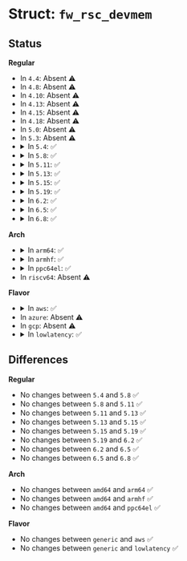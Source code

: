 # Struct: <code>fw_rsc_devmem</code>

## Status
<b>Regular</b>
<ul>
<li>
In <code>4.4</code>: Absent ⚠️
</li>
<li>
In <code>4.8</code>: Absent ⚠️
</li>
<li>
In <code>4.10</code>: Absent ⚠️
</li>
<li>
In <code>4.13</code>: Absent ⚠️
</li>
<li>
In <code>4.15</code>: Absent ⚠️
</li>
<li>
In <code>4.18</code>: Absent ⚠️
</li>
<li>
In <code>5.0</code>: Absent ⚠️
</li>
<li>
In <code>5.3</code>: Absent ⚠️
</li>
<li>
<details>
<summary>In <code>5.4</code>: ✅</summary>

```c
struct fw_rsc_devmem {
    u32 da;
    u32 pa;
    u32 len;
    u32 flags;
    u32 reserved;
    u8 name[32];
};
```
</details>
</li>
<li>
<details>
<summary>In <code>5.8</code>: ✅</summary>

```c
struct fw_rsc_devmem {
    u32 da;
    u32 pa;
    u32 len;
    u32 flags;
    u32 reserved;
    u8 name[32];
};
```
</details>
</li>
<li>
<details>
<summary>In <code>5.11</code>: ✅</summary>

```c
struct fw_rsc_devmem {
    u32 da;
    u32 pa;
    u32 len;
    u32 flags;
    u32 reserved;
    u8 name[32];
};
```
</details>
</li>
<li>
<details>
<summary>In <code>5.13</code>: ✅</summary>

```c
struct fw_rsc_devmem {
    u32 da;
    u32 pa;
    u32 len;
    u32 flags;
    u32 reserved;
    u8 name[32];
};
```
</details>
</li>
<li>
<details>
<summary>In <code>5.15</code>: ✅</summary>

```c
struct fw_rsc_devmem {
    u32 da;
    u32 pa;
    u32 len;
    u32 flags;
    u32 reserved;
    u8 name[32];
};
```
</details>
</li>
<li>
<details>
<summary>In <code>5.19</code>: ✅</summary>

```c
struct fw_rsc_devmem {
    u32 da;
    u32 pa;
    u32 len;
    u32 flags;
    u32 reserved;
    u8 name[32];
};
```
</details>
</li>
<li>
<details>
<summary>In <code>6.2</code>: ✅</summary>

```c
struct fw_rsc_devmem {
    u32 da;
    u32 pa;
    u32 len;
    u32 flags;
    u32 reserved;
    u8 name[32];
};
```
</details>
</li>
<li>
<details>
<summary>In <code>6.5</code>: ✅</summary>

```c
struct fw_rsc_devmem {
    u32 da;
    u32 pa;
    u32 len;
    u32 flags;
    u32 reserved;
    u8 name[32];
};
```
</details>
</li>
<li>
<details>
<summary>In <code>6.8</code>: ✅</summary>

```c
struct fw_rsc_devmem {
    u32 da;
    u32 pa;
    u32 len;
    u32 flags;
    u32 reserved;
    u8 name[32];
};
```
</details>
</li>
</ul>
<b>Arch</b>
<ul>
<li>
<details>
<summary>In <code>arm64</code>: ✅</summary>

```c
struct fw_rsc_devmem {
    u32 da;
    u32 pa;
    u32 len;
    u32 flags;
    u32 reserved;
    u8 name[32];
};
```
</details>
</li>
<li>
<details>
<summary>In <code>armhf</code>: ✅</summary>

```c
struct fw_rsc_devmem {
    u32 da;
    u32 pa;
    u32 len;
    u32 flags;
    u32 reserved;
    u8 name[32];
};
```
</details>
</li>
<li>
<details>
<summary>In <code>ppc64el</code>: ✅</summary>

```c
struct fw_rsc_devmem {
    u32 da;
    u32 pa;
    u32 len;
    u32 flags;
    u32 reserved;
    u8 name[32];
};
```
</details>
</li>
<li>
In <code>riscv64</code>: Absent ⚠️
</li>
</ul>
<b>Flavor</b>
<ul>
<li>
<details>
<summary>In <code>aws</code>: ✅</summary>

```c
struct fw_rsc_devmem {
    u32 da;
    u32 pa;
    u32 len;
    u32 flags;
    u32 reserved;
    u8 name[32];
};
```
</details>
</li>
<li>
In <code>azure</code>: Absent ⚠️
</li>
<li>
In <code>gcp</code>: Absent ⚠️
</li>
<li>
<details>
<summary>In <code>lowlatency</code>: ✅</summary>

```c
struct fw_rsc_devmem {
    u32 da;
    u32 pa;
    u32 len;
    u32 flags;
    u32 reserved;
    u8 name[32];
};
```
</details>
</li>
</ul>

## Differences
<b>Regular</b>
<ul>
<li>
No changes between <code>5.4</code> and <code>5.8</code> ✅
</li>
<li>
No changes between <code>5.8</code> and <code>5.11</code> ✅
</li>
<li>
No changes between <code>5.11</code> and <code>5.13</code> ✅
</li>
<li>
No changes between <code>5.13</code> and <code>5.15</code> ✅
</li>
<li>
No changes between <code>5.15</code> and <code>5.19</code> ✅
</li>
<li>
No changes between <code>5.19</code> and <code>6.2</code> ✅
</li>
<li>
No changes between <code>6.2</code> and <code>6.5</code> ✅
</li>
<li>
No changes between <code>6.5</code> and <code>6.8</code> ✅
</li>
</ul>
<b>Arch</b>
<ul>
<li>
No changes between <code>amd64</code> and <code>arm64</code> ✅
</li>
<li>
No changes between <code>amd64</code> and <code>armhf</code> ✅
</li>
<li>
No changes between <code>amd64</code> and <code>ppc64el</code> ✅
</li>
</ul>
<b>Flavor</b>
<ul>
<li>
No changes between <code>generic</code> and <code>aws</code> ✅
</li>
<li>
No changes between <code>generic</code> and <code>lowlatency</code> ✅
</li>
</ul>
